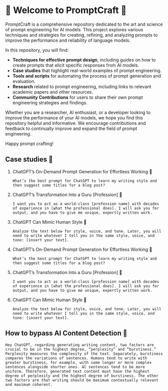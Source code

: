 # 📰 Welcome to PromptCraft 📰

PromptCraft is a comprehensive repository dedicated to the art and science of prompt engineering for AI models. This project explores various techniques and strategies for creating, refining, and analyzing prompts to improve the performance and reliability of language models.

In this repository, you will find:

- **Techniques for effective prompt design**, including guides on how to create prompts that elicit specific responses from AI models.
- **Case studies** that highlight real-world examples of prompt engineering.
- **Tools and scripts** for automating the process of prompt generation and evaluation.
- **Research** related to prompt engineering, including links to relevant academic papers and other resources.
- **Community Contributions** for users to share their own prompt engineering strategies and findings.

Whether you are a researcher, AI enthusiast, or a developer looking to improve the performance of your AI models, we hope you find this repository helpful and informative. We encourage contributions and feedback to continually improve and expand the field of prompt engineering.

Happy prompt crafting!

## Case studies 📝

1. ChatGPT’s On-Demand Prompt Generation for Effortless Working 🤖

    ```What’s the best prompt for ChatGPT to learn my writing style and then suggest some titles for a blog post?```

2. ChatGPT’s Transformation Into a Guru [Profession] 🧙

    ```I want you to act as a world-class [profession name] with decades of experience in [what the professional does]. I will ask you for output, and you have to give me unique, expertly written work.```

3. ChatGPT Can Mimic Human Style 👨

    ```Analyze the text below for style, voice, and tone. Later, you will need to write whatever I tell you in the same style, voice, and tone: [insert your text].```

4. ChatGPT’s On-Demand Prompt Generation for Effortless Working 🤖

    ```What’s the best prompt for ChatGPT to learn my writing style and then suggest some titles for a blog post?```

5. ChatGPT’s Transformation Into a Guru [Profession] 🧙

    ```I want you to act as a world-class [profession name] with decades of experience in [what the professional does]. I will ask you for output, and you have to give me unique, expertly written work.```

6. ChatGPT Can Mimic Human Style 👨

    ```Analyze the text below for style, voice, and tone. Later, you will need to write whatever I tell you in the same style, voice, and tone: [insert your text].```

## How to bypass AI Content Detection 🚫

```Hey ChatGPT, regarding generating writing content, two factors are crucial to be in the highest degree, “perplexity” and “burstiness.” Perplexity measures the complexity of the text. Separately, burstiness compares the variations of sentences. Humans tend to write with greater burstiness, for example, with some longer or more complex sentences alongside shorter ones. Al sentences tend to be more uniform. Therefore, generated text content must have the highest degree of perplexity and the highest degree of burstiness. The other two factors are that writing should be maximum contextually relevant and maximum coherent.```
